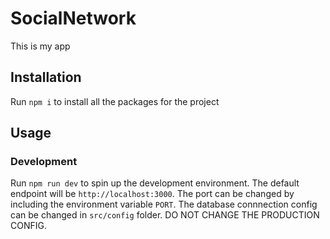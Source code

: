 # SocialNetwork
  This is my app
## Installation

Run `npm i` to install all the packages for the project

## Usage

### Development

Run `npm run dev` to spin up the development environment. The default endpoint will be `http://localhost:3000`.
The port can be changed by including the environment variable `PORT`.
The database connnection config can be changed in `src/config` folder. DO NOT CHANGE THE PRODUCTION CONFIG.
